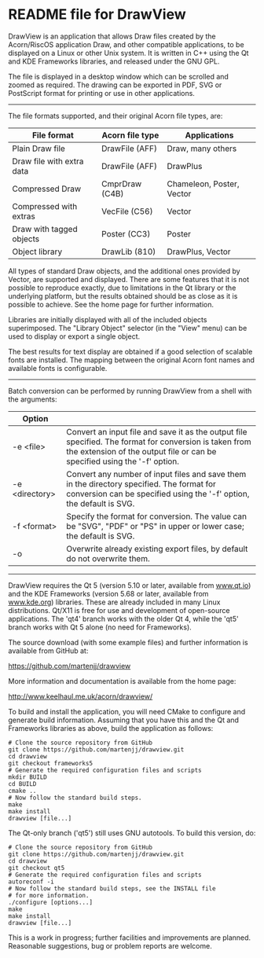 README file for DrawView
========================

DrawView is an application that allows Draw files created by the
Acorn/RiscOS application Draw, and other compatible applications, to
be displayed on a Linux or other Unix system.  It is written in C++
using the Qt and KDE Frameworks libraries, and released under the GNU
GPL.

The file is displayed in a desktop window which can be scrolled and
zoomed as required.  The drawing can be exported in PDF, SVG or
PostScript format for printing or use in other applications.

------------------------------------------------------------------------

The file formats supported, and their original Acorn file types, are:

| File format               | Acorn file type | Applications              |
| ------------------------- | --------------- | ------------------------- |
| Plain Draw file           | DrawFile (AFF)  | Draw, many others         |
| Draw file with extra data | DrawFile (AFF)  | DrawPlus                  |
| Compressed Draw           | CmprDraw (C4B)  | Chameleon, Poster, Vector |
| Compressed with extras    | VecFile  (C56)  | Vector                    |
| Draw with tagged objects  | Poster   (CC3)  | Poster                    |
| Object library            | DrawLib  (810)  | DrawPlus, Vector          |

All types of standard Draw objects, and the additional ones provided
by Vector, are supported and displayed.  There are some features that
it is not possible to reproduce exactly, due to limitations in the Qt
library or the underlying platform, but the results obtained should be
as close as it is possible to achieve.  See the home page for further
information.

Libraries are initially displayed with all of the included objects
superimposed.  The "Library Object" selector (in the "View" menu) can
be used to display or export a single object.

The best results for text display are obtained if a good selection of
scalable fonts are installed.  The mapping between the original Acorn
font names and available fonts is configurable.

------------------------------------------------------------------------

Batch conversion can be performed by running DrawView from a shell
with the arguments:

| Option |     |
| ------ | --- |
| -e &lt;file&gt;      | Convert an input file and save it as the output file specified.  The format for conversion is taken from the extension of the output file or can be specified using the '-f' option. |
| -e &lt;directory&gt; | Convert any number of input files and save them in the directory specified. The format for conversion can be specified using the '-f' option, the default is SVG.                    |
| -f &lt;format&gt;    | Specify the format for conversion.  The value can be "SVG", "PDF" or "PS" in upper or lower case; the default is SVG.                                                                |
| -o                   | Overwrite already existing export files, by default do not overwrite them.                                                                                                           |

------------------------------------------------------------------------

DrawView requires the Qt 5 (version 5.10 or later, available from
www.qt.io) and the KDE Frameworks (version 5.68 or later, available
from www.kde.org) libraries.  These are already included in many Linux
distributions.  Qt/X11 is free for use and development of open-source
applications.  The 'qt4' branch works with the older Qt 4, while the
'qt5' branch works with Qt 5 alone (no need for Frameworks).

The source download (with some example files) and further information
is available from GitHub at:

  https://github.com/martenjj/drawview

More information and documentation is available from the home page:

   http://www.keelhaul.me.uk/acorn/drawview/

To build and install the application, you will need CMake to configure
and generate build information.  Assuming that you have this and the
Qt and Frameworks libraries as above, build the application as
follows:

    # Clone the source repository from GitHub
    git clone https://github.com/martenjj/drawview.git
    cd drawview
    git checkout frameworks5
    # Generate the required configuration files and scripts
    mkdir BUILD
    cd BUILD
    cmake ..
    # Now follow the standard build steps.
    make
    make install
    drawview [file...]

The Qt-only branch ('qt5') still uses GNU autotools.  To build this
version, do:

    # Clone the source repository from GitHub
    git clone https://github.com/martenjj/drawview.git
    cd drawview
    git checkout qt5
    # Generate the required configuration files and scripts
    autoreconf -i
    # Now follow the standard build steps, see the INSTALL file
    # for more information.
    ./configure [options...]
    make
    make install
    drawview [file...]

This is a work in progress; further facilities and improvements are
planned.  Reasonable suggestions, bug or problem reports are welcome.
